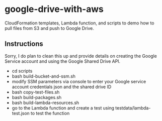 # google-drive-with-aws
CloudFormation templates, Lambda function, and scripts to demo how to pull files from S3 and push to Google Drive.

## Instructions

Sorry, I do plan to clean this up and provide details on creating the Google Service account and using the Google Shared Drive API.

- cd scripts
- bash build-bucket-and-ssm.sh
- modify SSM parameters via console to enter your Google service account credentials json and the shared drive ID
- bash copy-test-files.sh
- bash build-packages.sh
- bash build-lambda-resources.sh
- go to the Lambda function and create a test using testdata/lambda-test.json to test the function
